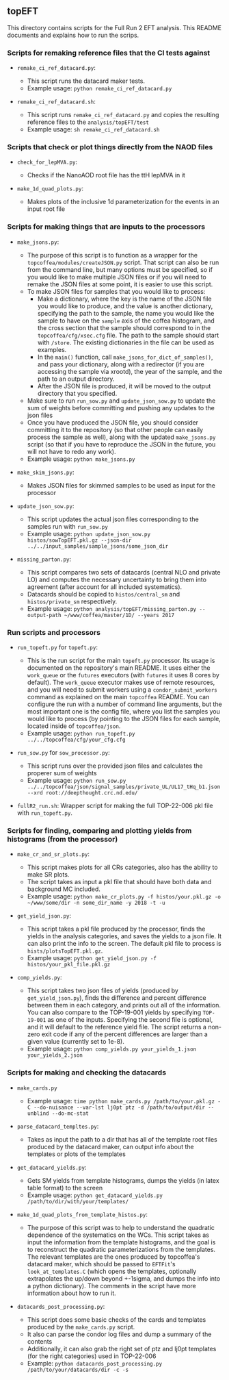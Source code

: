 ## topEFT
This directory contains scripts for the Full Run 2 EFT analysis. This README documents and explains how to run the scrips.

### Scripts for remaking reference files that the CI tests against

* `remake_ci_ref_datacard.py`:
    - This script runs the datacard maker tests.
    - Example usage: `python remake_ci_ref_datacard.py`
    
* `remake_ci_ref_datacard.sh`:
    - This script runs `remake_ci_ref_datacard.py` and copies the resulting reference files to the `analysis/topEFT/test`
    - Example usage: `sh remake_ci_ref_datacard.sh`


### Scripts that check or plot things directly from the NAOD files

* `check_for_lepMVA.py`:
    - Checks if the NanoAOD root file has the ttH lepMVA in it

* `make_1d_quad_plots.py`:
    - Makes plots of the inclusive 1d parameterization for the events in an input root file 


### Scripts for making things that are inputs to the processors

* `make_jsons.py`:
    - The purpose of this script is to function as a wrapper for the `topcoffea/modules/createJSON.py` script. That script can also be run from the command line, but many options must be specified, so if you would like to make multiple JSON files or if you will need to remake the JSON files at some point, it is easier to use this script.
    - To make JSON files for samples that you would like to process:
        * Make a dictionary, where the key is the name of the JSON file you would like to produce, and the value is another dictionary, specifying the path to the sample, the name you would like the sample to have on the `sample` axis of the coffea histogram, and the cross section that the sample should correspond to in the `topcoffea/cfg/xsec.cfg` file. The path to the sample should start with `/store`. The existing dictionaries in the file can be used as examples.
        * In the `main()` function, call `make_jsons_for_dict_of_samples()`, and pass your dictionary, along with a redirector (if you are accessing the sample via xrootd), the year of the sample, and the path to an output directory.
        * After the JSON file is produced, it will be moved to the output directory that you specified.
    - Make sure to run `run_sow.py` and `update_json_sow.py` to update the sum of weights before committing and pushing any updates to the json files
    - Once you have produced the JSON file, you should consider committing it to the repository (so that other people can easily process the sample as well), along with the updated `make_jsons.py` script (so that if you have to reproduce the JSON in the future, you will not have to redo any work).
    - Example usage: `python make_jsons.py`

* `make_skim_jsons.py`:
    - Makes JSON files for skimmed samples to be used as input for the processor

* `update_json_sow.py`:
    - This script updates the actual json files corresponding to the samples run with `run_sow.py`
    - Example usage: `python update_json_sow.py histos/sowTopEFT.pkl.gz --json-dir ../../input_samples/sample_jsons/some_json_dir`

* `missing_parton.py`:
    - This script compares two sets of datacards (central NLO and private LO) and computes the necessary uncertainty to bring them into agreement (after account for all included systematics).
    - Datacards should be copied to `histos/central_sm` and `histos/private_sm` respectively.
    - Example usage: `python analysis/topEFT/missing_parton.py --output-path ~/www/coffea/master/1D/ --years 2017`


### Run scripts and processors

* `run_topeft.py` for `topeft.py`:
    - This is the run script for the main `topeft.py` processor. Its usage is documented on the repository's main README. It uses either the `work_queue` or the `futures` executors (with `futures` it uses 8 cores by default). The `work_queue` executor makes use of remote resources, and you will need to submit workers using a `condor_submit_workers` command as explained on the main `topcoffea` README. You can configure the run with a number of command line arguments, but the most important one is the config file, where you list the samples you would like to process (by pointing to the JSON files for each sample, located inside of `topcoffea/json`. 
    - Example usage: `python run_topeft.py ../../topcoffea/cfg/your_cfg.cfg`  

* `run_sow.py` for `sow_processor.py`:
    - This script runs over the provided json files and calculates the properer sum of weights
    - Example usage: `python run_sow.py ../../topcoffea/json/signal_samples/private_UL/UL17_tHq_b1.json --xrd root://deepthought.crc.nd.edu/`

* `fullR2_run.sh`: Wrapper script for making the full TOP-22-006 pkl file with `run_topeft.py`. 


### Scripts for finding, comparing and plotting yields from histograms (from the processor)

* `make_cr_and_sr_plots.py`:
    - This script makes plots for all CRs categories, also has the ability to make SR plots. 
    - The script takes as input a pkl file that should have both data and background MC included.
    - Example usage: `python make_cr_plots.py -f histos/your.pkl.gz -o ~/www/some/dir -n some_dir_name -y 2018 -t -u`

* `get_yield_json.py`:
    - This script takes a pkl file produced by the processor, finds the yields in the analysis categories, and saves the yields to a json file. It can also print the info to the screen. The default pkl file to process is `hists/plotsTopEFT.pkl.gz`.
    - Example usage: `python get_yield_json.py -f histos/your_pkl_file.pkl.gz`

* `comp_yields.py`:
    - This script takes two json files of yields (produced by `get_yield_json.py`), finds the difference and percent difference between them in each category, and prints out all of the information. You can also compare to the TOP-19-001 yields by specifying `TOP-19-001` as one of the inputs. Specifying the second file is optional, and it will default to the reference yield file. The script returns a non-zero exit code if any of the percent differences are larger than a given value (currently set to 1e-8). 
    - Example usage: `python comp_yields.py your_yields_1.json your_yields_2.json`


### Scripts for making and checking the datacards

* `make_cards.py`
    - Example usage: `time python make_cards.py /path/to/your.pkl.gz -C --do-nuisance --var-lst lj0pt ptz -d /path/to/output/dir --unblind --do-mc-stat`

* `parse_datacard_templtes.py`:
    - Takes as input the path to a dir that has all of the template root files produced by the datacard maker, can output info about the templates or plots of the templates

* `get_datacard_yields.py`:
    - Gets SM yields from template histograms, dumps the yields (in latex table format) to the screen
    - Example usage: `python get_datacard_yields.py /path/to/dir/with/your/templates/`

* `make_1d_quad_plots_from_template_histos.py`:
    - The purpose of this script was to help to understand the quadratic dependence of the systematics on the WCs. This script takes as input the information from the template histograms, and the goal is to reconstruct the quadratic parameterizations from the templates. The relevant templates are the ones produced by topcoffea's datacard maker, which should be passed to `EFTFit`'s `look_at_templates.C` (which opens the templates, optionally extrapolates the up/down beyond +-1sigma, and dumps the info into a python dictionary). The comments in the script have more information about how to run it. 

* `datacards_post_processing.py`:
    - This script does some basic checks of the cards and templates produced by the `make_cards.py` script.
    - It also can parse the condor log files and dump a summary of the contents
    - Additionally, it can also grab the right set of ptz and lj0pt templates (for the right categories) used in TOP-22-006
    - Example: `python datacards_post_processing.py /path/to/your/datacards/dir -c -s`


